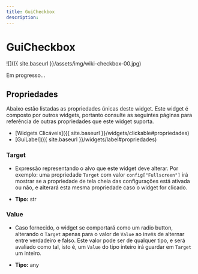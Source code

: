 ```yaml
---
title: GuiCheckbox
description: 
---
```


# GuiCheckbox
![]({{ site.baseurl }}/assets/img/wiki-checkbox-00.jpg)

Em progresso...

## Propriedades
Abaixo estão listadas as propriedades únicas deste widget. Este widget é composto por outros widgets, portanto consulte 
as seguintes páginas para referência de outras propriedades que este widget suporta.
- [Widgets Clicáveis]({{ site.baseurl }}/widgets/clickable#propriedades) 
- [GuiLabel]({{ site.baseurl }}/widgets/label#propriedades)

### Target
- Expressão representando o alvo que este widget deve alterar. Por exemplo: uma propriedade `Target` com valor 
`config["Fullscreen"]` irá mostrar se a propriedade de tela cheia das configurações está ativada ou não, e 
alterará esta mesma propriedade caso o widget for clicado.

- **Tipo:** str

### Value
- Caso fornecido, o widget se comportará como um radio button, alterando o `Target` apenas para o valor de `Value` 
ao invés de alternar entre verdadeiro e falso. Este valor pode ser de qualquer tipo, e será avaliado como tal, isto é, 
um `Value` do tipo inteiro irá guardar em `Target` um inteiro.

- **Tipo:** any